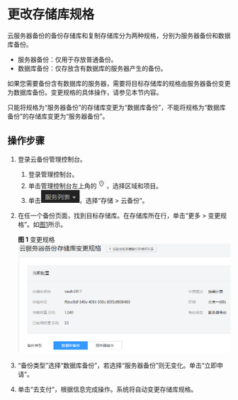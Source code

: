 # 更改存储库规格<a name="cbr_03_0008"></a>

云服务器备份的备份存储库和复制存储库分为两种规格，分别为服务器备份和数据库备份。

-   服务器备份：仅用于存放普通备份。
-   数据库备份：仅存放含有数据库的服务器产生的备份。

如果您需要备份含有数据库的服务器，需要将目标存储库的规格由服务器备份变更为数据库备份。变更规格的具体操作，请参见本节内容。

只能将规格为“服务器备份”的存储库变更为“数据库备份”，不能将规格为“数据库备份”的存储库变更为“服务器备份”。

## 操作步骤<a name="section1932115013713"></a>

1.  登录云备份管理控制台。
    1.  登录管理控制台。
    2.  单击管理控制台左上角的![](figures/icon-region.png)，选择区域和项目。
    3.  单击![](figures/icon-list.png)，选择“存储 \> 云备份”。

2.  在任一个备份页面，找到目标存储库。在存储库所在行，单击“更多 \> 变更规格”。如[图1](#fig1554418426122)所示。

    **图 1**  变更规格<a name="fig1554418426122"></a>  
    ![](figures/变更规格.png "变更规格")

3.  “备份类型”选择“数据库备份”，若选择“服务器备份”则无变化。单击“立即申请”。
4.  单击“去支付”，根据信息完成操作。系统将自动变更存储库规格。

